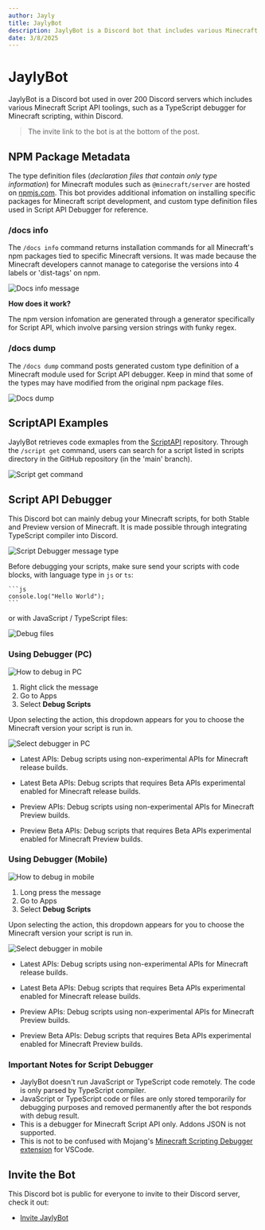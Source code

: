 ```yaml
---
author: Jayly
title: JaylyBot
description: JaylyBot is a Discord bot that includes various Minecraft Script API toolings within Discord.
date: 3/8/2025
---
```


# JaylyBot

JaylyBot is a Discord bot used in over 200 Discord servers which includes various Minecraft Script API toolings, such as a TypeScript debugger for Minecraft scripting, within Discord.

> The invite link to the bot is at the bottom of the post.

## NPM Package Metadata

The type definition files (_declaration files that contain only type information_) for Minecraft modules such as `@minecraft/server` are hosted on [npmjs.com](https://npmjs.com). This bot provides additional infomation on installing specific packages for Minecraft script development, and custom type definition files used in Script API Debugger for reference.

### /docs info

The `/docs info` command returns installation commands for all Minecraft's npm packages tied to specific Minecraft versions. It was made because the Minecraft developers cannot manage to categorise the versions into 4 labels or 'dist-tags' on npm.

![Docs info message](/assets/posts/jaylybot/docs-info-message.png)

**How does it work?**

The npm version infomation are generated through a generator specifically for Script API, which involve parsing version strings with funky regex.

### /docs dump

The `/docs dump` command posts generated custom type definition of a Minecraft module used for Script API debugger. Keep in mind that some of the types may have modified from the original npm package files.

![Docs dump](/assets/posts/jaylybot/docs-dump.png)

## ScriptAPI Examples

JaylyBot retrieves code exmaples from the [ScriptAPI](https://github.com/JaylyDev/ScriptAPI/) repository. Through the `/script get` command, users can search for a script listed in scripts directory in the GitHub repository (in the 'main' branch).

![Script get command](/assets/posts/jaylybot/script-cmd.png)

## Script API Debugger

This Discord bot can mainly debug your Minecraft scripts, for both Stable and Preview version of Minecraft. It is made possible through integrating TypeScript compiler into Discord.

![Script Debugger message type](/assets/posts/jaylybot/debugger-message.png)

Before debugging your scripts, make sure send your scripts with code blocks, with language type in `js` or `ts`:

````
```js
console.log("Hello World");
```
````

or with JavaScript / TypeScript files:

![Debug files](/assets/posts/jaylybot/debug-files.png)

### Using Debugger (PC)

![How to debug in PC](/assets/posts/jaylybot/how-to-debug-pc.png)

1. Right click the message
2. Go to Apps
3. Select **Debug Scripts**

Upon selecting the action, this dropdown appears for you to choose the Minecraft version your script is run in.

![Select debugger in PC](/assets/posts/jaylybot/select-debugger-pc.png)

- Latest APIs: Debug scripts using non-experimental APIs for Minecraft release builds.

- Latest Beta APIs: Debug scripts that requires Beta APIs experimental enabled for Minecraft release builds.

- Preview APIs: Debug scripts using non-experimental APIs for Minecraft Preview builds.

- Preview Beta APIs: Debug scripts that requires Beta APIs experimental enabled for Minecraft Preview builds.

### Using Debugger (Mobile)

![How to debug in mobile](/assets/posts/jaylybot/how-to-debug-mobile.png)

1. Long press the message
2. Go to Apps
3. Select **Debug Scripts**

Upon selecting the action, this dropdown appears for you to choose the Minecraft version your script is run in.

![Select debugger in mobile](/assets/posts/jaylybot/select-debugger-mobile.png)

- Latest APIs: Debug scripts using non-experimental APIs for Minecraft release builds.

- Latest Beta APIs: Debug scripts that requires Beta APIs experimental enabled for Minecraft release builds.

- Preview APIs: Debug scripts using non-experimental APIs for Minecraft Preview builds.

- Preview Beta APIs: Debug scripts that requires Beta APIs experimental enabled for Minecraft Preview builds.

### Important Notes for Script Debugger

- JaylyBot doesn't run JavaScript or TypeScript code remotely. The code is only parsed by TypeScript compiler.
- JavaScript or TypeScript code or files are only stored temporarily for debugging purposes and removed permanently after the bot responds with debug result.
- This is a debugger for Minecraft Script API only. Addons JSON is not supported.
- This is not to be confused with Mojang's [Minecraft Scripting Debugger extension](https://aka.ms/vscodescriptdebugger) for VSCode.

## Invite the Bot

This Discord bot is public for everyone to invite to their Discord server, check it out:

- [Invite JaylyBot](https://discord.com/api/oauth2/authorize?client_id=948686094986264716&permissions=277025516544&scope=bot)
